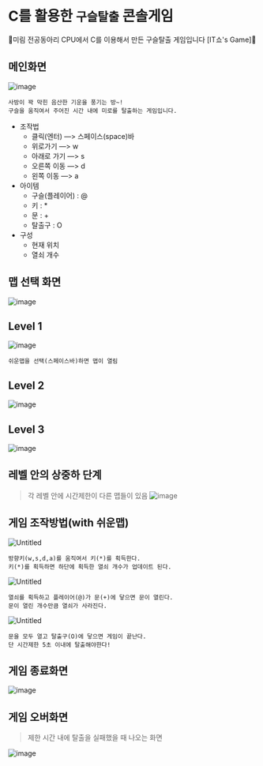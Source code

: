 # C를 활용한 `구슬탈출` 콘솔게임
🔮미림 전공동아리 CPU에서 C를 이용해서 만든 구슬탈출 게임입니다 [IT쇼's Game]🔮


## 메인화면
![image](https://user-images.githubusercontent.com/83990943/165204456-b155438e-de61-4e52-bab1-58d71eab7b7a.png)

```
사방이 꽉 막힌 음산한 기운을 풍기는 방~!  
구슬을 움직여서 주어진 시간 내에 미로를 탈출하는 게임입니다.
```

- 조작법
    - 클릭(엔터) —> 스페이스(space)바
    - 위로가기 —> w
    - 아래로 가기 —> s
    - 오른쪽 이동 —> d
    - 왼쪽 이동 —> a
 - 아이템
    - 구슬(플레이어) : @
    - 키 : *
    - 문 : +
    - 탈출구 : O
- 구성
    - 현재 위치
    - 열쇠 개수

## 맵 선택 화면
![image](https://user-images.githubusercontent.com/83990943/165204495-4fa9d528-d2ce-4108-8365-8c4b46903c22.png)

## Level 1
![image](https://user-images.githubusercontent.com/83990943/165204656-cac0a93b-854c-4a7d-9901-48715d42266c.png)


```
쉬운맵을 선택(스페이스바)하면 맵이 열림
```
## Level 2
![image](https://user-images.githubusercontent.com/83990943/163717834-d50734e7-f240-48ae-811e-ac25db1007a4.png)


## Level 3
![image](https://user-images.githubusercontent.com/83990943/163717880-374fcbfb-d8eb-4c2d-91fe-ca40fa22c82c.png)

## 레벨 안의 상중하 단계
> 각 레벨 안에 시간제한이 다른 맵들이 있음
![image](https://user-images.githubusercontent.com/83990943/165204623-275debcb-a0f8-438b-9fda-f147a9911faa.png)


## 게임 조작방법(with 쉬운맵)
![Untitled](https://user-images.githubusercontent.com/83990943/158149197-74d689b9-507f-4d49-971b-da631b56e0e1.png)
```
방향키(w,s,d,a)를 움직여서 키(*)를 획득한다.
키(*)를 획득하면 하단에 획득한 열쇠 개수가 업데이트 된다.
```
![Untitled](https://user-images.githubusercontent.com/83990943/158149297-2e46e028-a68a-476b-993b-eeeef3136a85.png)
```
열쇠를 획득하고 플레이어(@)가 문(+)에 닿으면 문이 열린다.
문이 열린 개수만큼 열쇠가 사라진다.
```

![Untitled](https://user-images.githubusercontent.com/83990943/158149445-136cd0c7-9061-4cbe-84f9-52483ce8bf26.png)
```
문을 모두 열고 탈출구(O)에 닿으면 게임이 끝난다.
단 시간제한 5초 이내에 탈출해야한다!
```

## 게임 종료화면
![image](https://user-images.githubusercontent.com/83990943/163717916-d7d8cd46-c67d-4629-b2f4-dac8930f1e15.png)


## 게임 오버화면
> 제한 시간 내에 탈출을 실패했을 때 나오는 화면

![image](https://user-images.githubusercontent.com/83990943/163506999-43f86397-fcb1-4930-ac1f-49a09795d40b.png)

